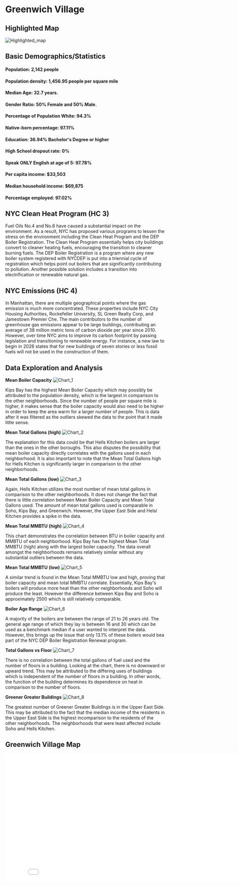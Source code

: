 # Greenwich Village

## Highlighted Map
![Highlighted_map](image/highlight.png)

## Basic Demographics/Statistics
#### Population: 2,142 people 
#### Population density: 1,456.95 people per square mile
#### Median Age: 32.7 years. 
#### Gender Ratio: 50% Female and 50% Male.
#### Percentage of Population White: 94.3% 
#### Native-born percentage: 97.11% 
#### Education: 36.94% Bachelor's Degree or higher
#### High School dropout rate: 0%
#### Speak ONLY English at age of 5: 97.78% 
#### Per capita income: $33,503 
#### Median household income: $69,875
#### Percentage employed: 97.02%

## NYC Clean Heat Program (HC 3)
Fuel Oils No.4 and No.6 have caused a substantial impact on the environment. As a result, NYC has proposed various programs to lessen the stress on the environment including the Clean Heat Program and the DEP Boiler Registration. The Clean Heat Program essentially helps city buildings convert to cleaner heating fuels, encouraging the transition to cleaner burning fuels. The DEP Boiler Registration is a program where any new boiler system registered with NYCDEP is put into a triennial cycle of registration which helps point out boilers that are significantly contributing to pollution. Another possible solution includes a transition into electrification or renewable natural gas. 

## NYC Emissions (HC 4)
In Manhattan, there are multiple geographical points where the gas emission is much more concentrated. These properties include NYC City Housing Authorities, Rockefeller University, SL Green Realty Corp, and Jamestown Premier Che. The main contributors to the number of greenhouse gas emissions appear to be large buildings, contributing an average of 38 million metric tons of carbon dioxide per year since 2010. However, over time NYC aims to improve its carbon footprint by passing legislation and transitioning to renewable energy. For instance, a new law to begin in 2026 states that for new buildings of seven stories or less fossil fuels will not be used in the construction of them.

## Data Exploration and Analysis

**Mean Boiler Capacity**
![Chart_1](image/Mean_Boiler_Capacity.png)

Kips Bay has the highest Mean Boiler Capacity which may possibly be attributed to the population density, which is the largest in comparison to the other neighborhoods. Since the number of people per square mile is higher, it makes sense that the boiler capacity would also need to be higher in order to keep the area warm for a larger number of people. This is data after it was filtered as the outliers skewed the data to the point that it made little sense.

**Mean Total Gallons (high)**
![Chart_2](image/Mean_Total_Gallons(high).png)

The explanation for this data could be that Hells Kitchen boilers are larger than the ones in the other boroughs. This also disputes the possibility that mean boiler capacity directly correlates with the gallons used in each neighborhood. It is also important to note that the Mean Total Gallons high for Hells Kitchen is significantly larger in comparison to the other neighborhoods.

**Mean Total Gallons (low)**
![Chart_3](image/Mean_Total_Gallons(low).png)

Again, Hells Kitchen utilizes the most number of mean total gallons in comparison to the other neighborhoods. It does not change the fact that there is little correlation between Mean Boiler Capacity and Mean Total Gallons used. The amount of mean total gallons used is comparable in Soho, Kips Bay, and Greenwich. However, the Upper East Side and Helsl Kitchen provides a spike in the data. 

**Mean Total MMBTU (high)**
![Chart_4](image/Mean_Total_MMBTU(high).png)

This chart demonstrates the correlation between BTU in boiler capacity and MMBTU of each neighborhood. Kips Bay has the highest Mean Total MMBTU (high) along with the largest boiler capacity. The data overall amongst the neighborhoods remains relatively similar without any substantial outliers between the data.

**Mean Total MMBTU (low)**
![Chart_5](image/Mean_Total_MMBTU(low).png)

A similar trend is found in the Mean Total MMBTU low and high, proving that boiler capacity and mean total MMBTU correlate. Essentially, Kips Bay's boilers will produce more heat  than the other neighborhoods and Soho will produce the least. However the difference between Kips Bay and Soho is approximately 2500 which is still relatively comparable.

**Boiler Age Range**
![Chart_6](image/Boiler_Age_Range.png)

A majority of the boilers are between the range of 21 to 26 years old. The general age range of which they lay is between 16 and 30 which can be used as a benchmark median if a user wanted to interpret the data. However, this brings up the issue that only 13.1% of these boilers would bea part of the NYC DEP Boiler Registration Renewal program. 

**Total Gallons vs Floor**
![Chart_7](image/TotalGallons_Floor.png)

There is no correlation between the total gallons of fuel used and the number of floors in a building. Looking at the chart, there is no downward or upward trend. This may be attributed to the differing uses of buildings which is independent of the number of floors in a building. In other words, the function of the building determines its dependence on heat in comparison to the number of floors.

**Greener Greater Buildings**
![Chart_8](image/Green_Greater_Buildings.png)

The greatest number of Greener Greater Buildings is in the Upper East Side. This may be attributed to the fact that the median income of the residents in the Upper East Side is the highest incomparison to the residents of the other neighborhoods. The neighborhoods that were least affected include Soho and Hells Kitchen.

## Greenwich Village Map
<iframe src="KipsBayMap.html" width="830" height="400" frameborder="0" frameborder="0" marginwidth="0" marginheight="0" allowfullscreen></iframe>
